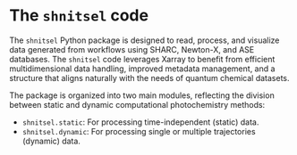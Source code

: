 # The `shnitsel` code

The `shnitsel` Python package is designed to read, process, and visualize data generated from workflows using SHARC, Newton-X, and ASE databases.
The `shnitsel` code leverages Xarray to benefit from efficient multidimensional data handling, improved metadata management, and a structure that aligns naturally with the needs of quantum chemical datasets.

The package is organized into two main modules, reflecting the division between static and dynamic computational photochemistry methods:

- `shnitsel.static`: For processing time-independent (static) data.
- `shnitsel.dynamic`: For processing single or multiple trajectories (dynamic) data.
    
